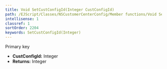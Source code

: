 ```yaml
---
title: Void SetCustConfigId(Integer CustConfigId)
path: /EJScript/Classes/NSCustomerCenterConfig/Member functions/Void SetCustConfigId(Integer p_0)
intellisense: 1
classref: 1
sortOrder: 2204
keywords: SetCustConfigId(Integer)
---
```



Primary key



* **CustConfigId:** Integer
* **Returns:** Integer


